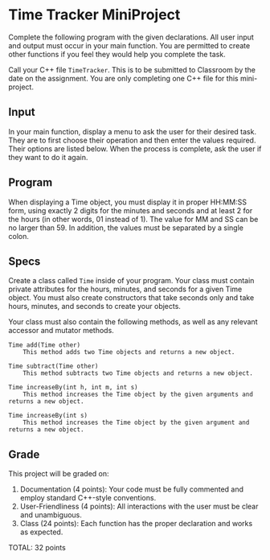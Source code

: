 # Time Tracker MiniProject
Complete the following program with the given declarations.
All user input and output must occur in your main function.
You are permitted to create other functions if you feel they would help you complete the task.

Call your C++ file `TimeTracker`. This is to be submitted to Classroom by the date on the assignment. You are
only completing one C++ file for this mini-project.

## Input
In your main function, display a menu to ask the user for their desired task.
They are to first choose their operation and then enter the values required.
Their options are listed below. When the process is complete, ask the user if they want to do it again.

## Program
When displaying a Time object, you must display it in proper HH:MM:SS form,
using exactly 2 digits for the minutes and seconds and at least 2 for the hours (in other words, 01 instead of 1).
The value for MM and SS can be no larger than 59. In addition, the values must be separated by a single colon.

## Specs
Create a class called `Time` inside of your program. Your class must contain private attributes for the hours,
minutes, and seconds for a given Time object. You must also create constructors that take seconds only and
take hours, minutes, and seconds to create your objects.

Your class must also contain the following methods, as well as any relevant accessor and mutator methods.

```text
Time add(Time other)
    This method adds two Time objects and returns a new object.

Time subtract(Time other)
    This method subtracts two Time objects and returns a new object.

Time increaseBy(int h, int m, int s)
    This method increases the Time object by the given arguments and returns a new object.

Time increaseBy(int s)
    This method increases the Time object by the given argument and returns a new object.
```

## Grade
This project will be graded on:

1. Documentation (4 points): Your code must be fully commented and employ standard C++-style conventions.
2. User-Friendliness (4 points): All interactions with the user must be clear and unambiguous.
3. Class (24 points): Each function has the proper declaration and works as expected.

TOTAL: 32 points
